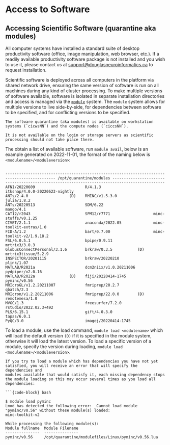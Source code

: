 # Access to Software

## Accessing Scientific Software (quarantine aka modules)

All computer systems have installed a standard suite of desktop productivity software
(office, image manipulation, web browser, etc.). If a readily available productivity
software package is not installed and you wish to use it, please contact us at 
[support@douglasneuroinformatics.ca](mailto:support@douglasneuroinformatics.ca) to request
installation.

Scientific software is deployed across all computers in the platform via shared network
drive, ensuring the same version of software is run on all machines during any kind of
cluster processing. To make multiple versions of software available, software is isolated
in separate installation directories and access is managed via the
[`module`](https://modules.readthedocs.io/en/latest/) system.
The `module` system allows for multiple versions to live side-by-side, for dependencies
between software to be specified, and for conflicting versions to be specified.

```{admonition} On which machines is the quarantine available?
The software quarantine (aka modules) is available on workstation systems (`cicwsNN`) and the compute nodes (`ciccsNN`).

It is not available on the login or storage servers as scientific processing should not take place there.
```



The obtain a list of available software, run `module avail`, below is an example generated
on 2022-11-01, the format of the naming below is `<modulename>/<moduleversion>`:

```{code-block}

-------------------------------------------------------------------------------------------- /opt/quarantine/modules ---------------------------------------------------------------------------------------------
AFNI/20220609                      R/4.1.3                       itksnap/4.0.0-20220623-nightly
ANTs/2.4.0                  (D)    RMINC/v1.5.3.0                julia/1.8.2
ANTs/20220513                      SDM/6.22                      mango/4.1
CAT12/r2043                        SPM12/r7771                   minc-stuffs/v0.1.25
CIVET/2.1.1                        anaconda/2022.05              minc-toolkit-extras/1.0
FID-A/1.2                          bart/0.7.00                   minc-toolkit-v2/1.9.18.2
FSL/6.0.5.1                        bpipe/0.9.11                  mrtrix3/3.0.3
GlobusConnectPersonal/3.1.6        brkraw/0.3.5           (D)    mrtrix3tissue/5.2.9
INSPECTOR/20201115                 brkraw/20220210               plink/1.07
MATLAB/R2021a                      dcm2niix/v1.0.20211006        pydpiper/v2.0.16
MATLAB/R2022a               (D)    fiji/20220414-1745            pyminc/v0.56
MRIcroGL/v1.2.20211007             fmriprep/20.2.7               qbatch/2.3
MRIcron/v1.2.20211006              fmriprep/22.0.0        (D)    remotemesa/1.0
MVGC/1.3                           freesurfer/7.2.0              rstudio/2022.02.3+492
PLS/6.15.1                         gift/4.0.3.0                  tapas/6.0.1
PyQC/3.0                           imagej/20220414-1745
```

To load a module, use the load command, `module load <modulename>` which will load the default version `(D)` if it is specified in the module
system, otherwise it will load the latest version. To load a specific version of a module, specify the version during loading,
`module load <modulename>/<moduleversion>`.

```{admonition} Module Dependencies
If you try to load a module which has dependencies you have not yet satisfied, you will receive an error that will specify the dependencies and
modules available that would satisfy it, each missing dependency stops the module loading so this may occur several times as you load all dependencies:

```{code-block} bash

$ module load pyminc
Lmod has detected the following error:  Cannot load module "pyminc/v0.56" without these module(s) loaded:
minc-toolkit-v2

While processing the following module(s):
Module fullname  Module Filename
---------------  ---------------
pyminc/v0.56     /opt/quarantine/modulefiles/Linux/pyminc/v0.56.lua

```
